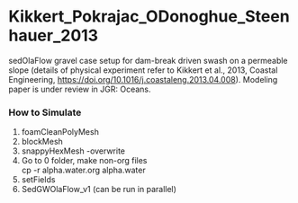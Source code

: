 # Kikkert_Pokrajac_ODonoghue_Steenhauer_2013  

sedOlaFlow gravel case setup for dam-break driven swash on a permeable slope (details of physical experiment refer to Kikkert et al., 2013, Coastal Engineering, https://doi.org/10.1016/j.coastaleng.2013.04.008). 
Modeling paper is under review in JGR: Oceans.

### How to Simulate ###
1. foamCleanPolyMesh  
2. blockMesh  
3. snappyHexMesh -overwrite  
4. Go to 0 folder, make non-org files  
 cp -r alpha.water.org alpha.water    
5. setFields  
6. SedGWOlaFlow_v1 (can be run in parallel)
